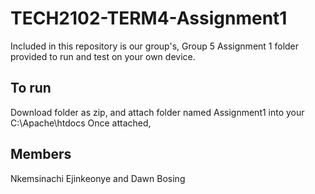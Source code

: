 # TECH2102-TERM4-Assignment1
Included in this repository is our group's, Group 5 Assignment 1 folder provided to run
and test on your own device.

## To run
Download folder as zip, and attach folder named Assignment1 into your C:\Apache\htdocs
Once attached, 

## Members 
Nkemsinachi Ejinkeonye and Dawn Bosing
